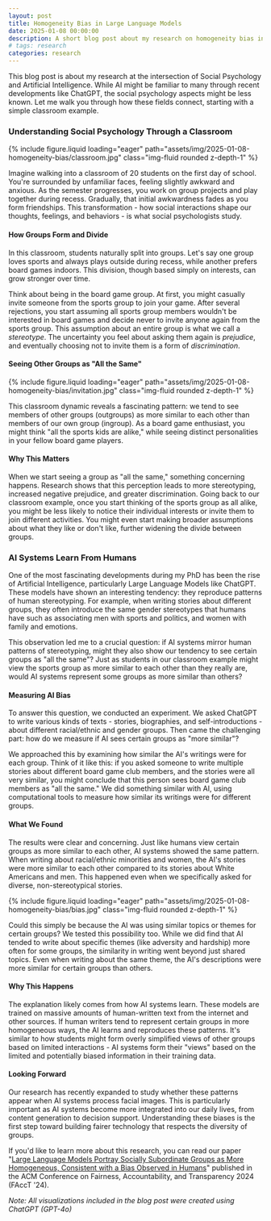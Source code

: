 ```yaml
---
layout: post
title: Homogeneity Bias in Large Language Models
date: 2025-01-08 00:00:00
description: A short blog post about my research on homogeneity bias in Large Language Models
# tags: research
categories: research
---
```


This blog post is about my research at the intersection of Social Psychology and Artificial Intelligence. While AI might be familiar to many through recent developments like ChatGPT, the social psychology aspects might be less known. Let me walk you through how these fields connect, starting with a simple classroom example.

### Understanding Social Psychology Through a Classroom

{% include figure.liquid loading="eager" path="assets/img/2025-01-08-homogeneity-bias/classroom.jpg" class="img-fluid rounded z-depth-1" %}

Imagine walking into a classroom of 20 students on the first day of school. You're surrounded by unfamiliar faces, feeling slightly awkward and anxious. As the semester progresses, you work on group projects and play together during recess. Gradually, that initial awkwardness fades as you form friendships. This transformation - how social interactions shape our thoughts, feelings, and behaviors - is what social psychologists study.

#### How Groups Form and Divide

In this classroom, students naturally split into groups. Let's say one group loves sports and always plays outside during recess, while another prefers board games indoors. This division, though based simply on interests, can grow stronger over time.

Think about being in the board game group. At first, you might casually invite someone from the sports group to join your game. After several rejections, you start assuming all sports group members wouldn't be interested in board games and decide never to invite anyone again from the sports group. This assumption about an entire group is what we call a _stereotype_. The uncertainty you feel about asking them again is _prejudice_, and eventually choosing not to invite them is a form of _discrimination_.

#### Seeing Other Groups as "All the Same"

{% include figure.liquid loading="eager" path="assets/img/2025-01-08-homogeneity-bias/invitation.jpg" class="img-fluid rounded z-depth-1" %}

This classroom dynamic reveals a fascinating pattern: we tend to see members of other groups (outgroups) as more similar to each other than members of our own group (ingroup). As a board game enthusiast, you might think "all the sports kids are alike," while seeing distinct personalities in your fellow board game players.

#### Why This Matters

When we start seeing a group as "all the same," something concerning happens. Research shows that this perception leads to more stereotyping, increased negative prejudice, and greater discrimination. Going back to our classroom example, once you start thinking of the sports group as all alike, you might be less likely to notice their individual interests or invite them to join different activities. You might even start making broader assumptions about what they like or don't like, further widening the divide between groups.

### AI Systems Learn From Humans

One of the most fascinating developments during my PhD has been the rise of Artificial Intelligence, particularly Large Language Models like ChatGPT. These models have shown an interesting tendency: they reproduce patterns of human stereotyping. For example, when writing stories about different groups, they often introduce the same gender stereotypes that humans have such as associating men with sports and politics, and women with family and emotions.

This observation led me to a crucial question: if AI systems mirror human patterns of stereotyping, might they also show our tendency to see certain groups as "all the same"? Just as students in our classroom example might view the sports group as more similar to each other than they really are, would AI systems represent some groups as more similar than others?

#### Measuring AI Bias

To answer this question, we conducted an experiment. We asked ChatGPT to write various kinds of texts - stories, biographies, and self-introductions - about different racial/ethnic and gender groups. Then came the challenging part: how do we measure if AI sees certain groups as "more similar"?

We approached this by examining how similar the AI's writings were for each group. Think of it like this: if you asked someone to write multiple stories about different board game club members, and the stories were all very similar, you might conclude that this person sees board game club members as "all the same." We did something similar with AI, using computational tools to measure how similar its writings were for different groups.

#### What We Found

The results were clear and concerning. Just like humans view certain groups as more similar to each other, AI systems showed the same pattern. When writing about racial/ethnic minorities and women, the AI's stories were more similar to each other compared to its stories about White Americans and men. This happened even when we specifically asked for diverse, non-stereotypical stories.

{% include figure.liquid loading="eager" path="assets/img/2025-01-08-homogeneity-bias/bias.jpg" class="img-fluid rounded z-depth-1" %}

Could this simply be because the AI was using similar topics or themes for certain groups? We tested this possibility too. While we did find that AI tended to write about specific themes (like adversity and hardship) more often for some groups, the similarity in writing went beyond just shared topics. Even when writing about the same theme, the AI's descriptions were more similar for certain groups than others.

#### Why This Happens

The explanation likely comes from how AI systems learn. These models are trained on massive amounts of human-written text from the internet and other sources. If human writers tend to represent certain groups in more homogeneous ways, the AI learns and reproduces these patterns. It's similar to how students might form overly simplified views of other groups based on limited interactions - AI systems form their "views" based on the limited and potentially biased information in their training data.

#### Looking Forward

Our research has recently expanded to study whether these patterns appear when AI systems process facial images. This is particularly important as AI systems become more integrated into our daily lives, from content generation to decision support. Understanding these biases is the first step toward building fairer technology that respects the diversity of groups.

If you'd like to learn more about this research, you can read our paper "[Large Language Models Portray Socially Subordinate Groups as More Homogeneous, Consistent with a Bias Observed in Humans](https://dl.acm.org/doi/10.1145/3630106.3658975)" published in the ACM Conference on Fairness, Accountability, and Transparency 2024 (FAccT '24).

_Note: All visualizations included in the blog post were created using ChatGPT (GPT-4o)_
